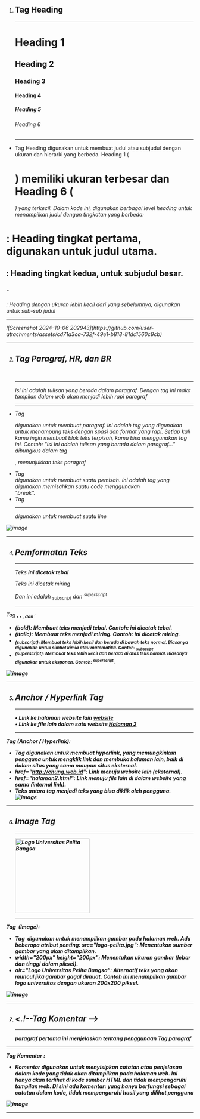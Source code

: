 1. <h2>Tag Heading</h2>
    <hr>
    <h1>Heading 1</h1>
    <h2>Heading 2</h2>
    <h3>Heading 3</h3>
    <h4>Heading 4</h4>
    <h5>Heading 5</h5>
    <h6>Heading 6</h6>
    <hr>
- Tag Heading digunakan untuk membuat judul atau subjudul dengan ukuran dan hierarki yang berbeda. Heading 1 (<h1>) memiliki ukuran terbesar dan Heading 6 (<h6>) yang terkecil. Dalam kode ini, digunakan berbagai level heading untuk menampilkan judul dengan tingkatan yang berbeda:
<h1>: Heading tingkat pertama, digunakan untuk judul utama.
<h2>: Heading tingkat kedua, untuk subjudul besar.
<h3> - <h6>: Heading dengan ukuran lebih kecil dari yang sebelumnya, digunakan untuk sub-sub judul
<hr>
![Screenshot 2024-10-06 202943](https://github.com/user-attachments/assets/cd71a3ca-732f-49e1-b818-81dc1560c9cb)
<hr>

2. <h2>Tag Paragraf, HR, dan BR</h2>
    <br>
    <hr>
    <p>Isi Ini adalah tulisan yang berada dalam paragraf.
        Dengan tag ini maka tampilan dalam web akan menjadi
        lebih rapi paragraf</p>
    <hr>
- Tag <p> digunakan untuk membuat paragraf. Ini adalah tag yang digunakan untuk menampung teks dengan spasi dan format yang rapi. Setiap kali kamu ingin membuat blok teks terpisah, kamu bisa menggunakan tag ini.
Contoh: "Isi Ini adalah tulisan yang berada dalam paragraf..." dibungkus dalam tag <p>, menunjukkan teks paragraf
- Tag <br> digunakan untuk membuat suatu  pemisah. Ini adalah tag yang digunakan memisahkan suatu code menggunakan <br> "break".
- Tag <hr> digunakan untuk membuat suatu line

![image](https://github.com/user-attachments/assets/73102a04-a385-4c15-9f7c-8236860c10d4)
<hr>

4.  <h2>Pemformatan Teks</h2>
        <hr>
        <p>Teks <b>ini dicetak tebal</b></p>
        <p>Teks <i>ini dicetak miring</i></p>
        <p>Dan ini adalah <sub>subscript</sub>
        dan <sup>superscript</sup></p>
        <hr>

Tag <b>, <i>, <sub>, dan <sup>:
- <b> (bold): Membuat teks menjadi tebal. Contoh: <b>ini dicetak tebal</b>.
- <i> (italic): Membuat teks menjadi miring. Contoh: <i>ini dicetak miring</i>.
- <sub> (subscript): Membuat teks lebih kecil dan berada di bawah teks normal. Biasanya digunakan untuk simbol kimia atau matematika. Contoh: <sub>subscript</sub>.
- <sup> (superscript): Membuat teks lebih kecil dan berada di atas teks normal. Biasanya digunakan untuk eksponen. Contoh: <sup>superscript</sup>.

![image](https://github.com/user-attachments/assets/4e80e707-0401-4226-8b4d-d0509cb69805)
<hr>

5. <h2>Anchor / Hyperlink Tag</h2>
    <hr>
    <P>• Link ke halaman website lain
    <a href="http://chung.web.id">website</a>
    <br>
    • Link ke file lain dalam satu website
    <a href="halaman2.html">Halaman 2</a> </P>
    <hr>
Tag <a> (Anchor / Hyperlink):
- Tag <a> digunakan untuk membuat hyperlink, yang memungkinkan pengguna untuk mengklik link dan membuka halaman lain, baik di dalam situs yang sama maupun situs eksternal.
- href="http://chung.web.id": Link menuju website lain (eksternal).
- href="halaman2.html": Link menuju file lain di dalam website yang sama (internal link).
- Teks antara tag <a> menjadi teks yang bisa diklik oleh pengguna.
![image](https://github.com/user-attachments/assets/00974e51-09ed-48ce-9899-7b9c9ff272e2)
<hr>


6. <h2>Image Tag</h2>
    <hr>
    <title>Universitas Pelita Bangsa</title>
    <img src="image.png" width="200px" height="200px" alt="Logo Universitas Pelita Bangsa"/>
    <hr>
Tag <img> (Image):
- Tag <img> digunakan untuk menampilkan gambar pada halaman web. Ada beberapa atribut penting:
src="logo-pelita.jpg": Menentukan sumber gambar yang akan ditampilkan.
- width="200px" height="200px": Menentukan ukuran gambar (lebar dan tinggi dalam piksel).
- alt="Logo Universitas Pelita Bangsa": Alternatif teks yang akan muncul jika gambar gagal dimuat.
Contoh ini menampilkan gambar logo universitas dengan ukuran 200x200 piksel.

![image](https://github.com/user-attachments/assets/a2cfde4c-3070-4794-b2ec-22de5837c232)
<hr>
  
7. <h2><.!--Tag Komentar --></h2>
    <hr>
    <!-- Ini adalah contoh paragraf -->
    <p>paragraf pertama ini menjelaskan
        tentang penggunaan Tag paragraf
    </p>
<hr>

Tag Komentar <!-- -->:
- Komentar digunakan untuk menyisipkan catatan atau penjelasan dalam kode yang tidak akan ditampilkan pada halaman web. Ini hanya akan terlihat di kode sumber HTML dan tidak mempengaruhi tampilan web.
Di sini ada komentar: <!-- Ini adalah contoh paragraf --> yang hanya berfungsi sebagai catatan dalam kode, tidak mempengaruhi hasil yang dilihat pengguna

![image](https://github.com/user-attachments/assets/473aa381-b8c9-4663-84b8-9a947092bd25)

<hr>
